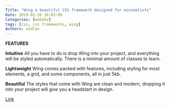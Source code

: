 ```yaml
---
Title: "Wing a beautiful CSS framework designed for minimalists"
Date: 2019-02-26 16:03:09
Categories: [webdev]
tags: [css, css frameworks, wing]
Authors: sedlav
---
```


**FEATURES**

**Intuitive**
All you have to do is drop Wing into your project, and everything will be styled automatically. There is a minimal amount of classes to learn.

**Lightweight**
Wing comes packed with features, including styling for most elements, a grid, and some components, all in just 5kb.

**Beautiful**
The styles that come with Wing are clean and modern, dropping it into your project will give you a headstart in design.

[Link](https://kbrsh.github.io/wing)
